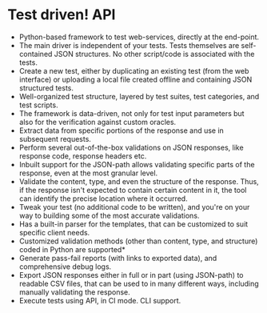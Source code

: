 # Test driven! API
- Python-based framework to test web-services, directly at the end-point.
- The main driver is independent of your tests.  Tests themselves are self-contained JSON structures.  No other script/code is associated with the tests.
- Create a new test, either by duplicating an existing test (from the web interface) or uploading a local file created offline and containing JSON structured tests.
- Well-organized test structure, layered by test suites, test categories, and test scripts.
- The framework is data-driven, not only for test input parameters but also for the verification against custom oracles.
- Extract data from specific portions of the response and use in subsequent requests.
- Perform several out-of-the-box validations on JSON responses, like response code, response headers etc.
- Inbuilt support for the JSON-path allows validating specific parts of the response, even at the most granular level.
- Validate the content, type, and even the structure of the response.  Thus, if the response isn't expected to contain certain content in it, the tool can identify the precise location where it occurred.
- Tweak your test (no additional code to be written), and you're on your way to building some of the most accurate validations.
- Has a built-in parser for the templates, that can be customized to suit specific client needs.
- Customized validation methods (other than content, type, and structure) coded in Python are supported*
- Generate pass-fail reports (with links to exported data), and comprehensive debug logs.
- Export JSON responses either in full or in part (using JSON-path) to readable CSV files, that can be used to in many different ways, including manually validating the response.
- Execute tests using API, in CI mode.  CLI support.
